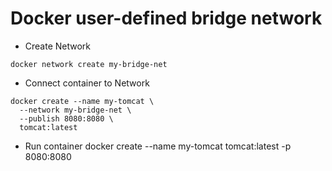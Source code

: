 # Docker user-defined bridge network

* Create Network

```
docker network create my-bridge-net
```

* Connect container to Network

```
docker create --name my-tomcat \
  --network my-bridge-net \
  --publish 8080:8080 \
  tomcat:latest
```

* Run container
docker create --name my-tomcat tomcat:latest -p 8080:8080
